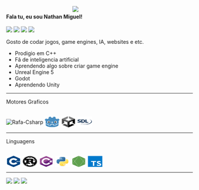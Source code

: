 <img src="Gear5.gif" width="325px" align="right">

#### Fala tu, eu sou Nathan Miguel!

<div> 
  <a href="https://www.youtube.com/channel/UCiiLg8_6VShZSTY669CRGgQ" target="_blank"><img src="https://img.shields.io/badge/YouTube-FF0000?style=for-the-badge&logo=youtube&logoColor=white" target="_blank"></a>
  <a href="https://www.instagram.com/nathan_cmiguel/" target="_blank"><img src="https://img.shields.io/badge/-Instagram-%23E4405F?style=for-the-badge&logo=instagram&logoColor=white" target="_blank"></a>
  <a href="https://twitter.com/NathanCmig" target="_blank"><img src="https://img.shields.io/badge/Twitter-blue?style=for-the-badge&logo=twitter&logoColor=white" target="_blank"></a>
  <a href="https://www.linkedin.com/in/nathan-miguel-488b462b1" target="_blank"><img src="https://img.shields.io/badge/linkedin-0A66C2?style=for-the-badge&logo=linkedin&logoColor=white" target="_blank"></a>
</div>

Gosto de codar jogos, game engines, IA, websites e etc.

- Prodigio em C++
- Fã de inteligencia artificial
- Aprendendo algo sobre criar game engine
- Unreal Engine 5
- Godot
- Aprendendo Unity

---
Motores Graficos
<div style="display: inline_block"><br>
<img align="center" alt="Rafa-Csharp" height="30" width="40" src="https://cdn.jsdelivr.net/gh/devicons/devicon/icons/unrealengine/unrealengine-original.svg">
<img align="center" alt="Rafa-Csharp" height="30" width="40" src="https://raw.githubusercontent.com/devicons/devicon/master/icons/godot/godot-original.svg">
<img align="center" alt="Rafa-Python" height="30" width="40" src="https://raw.githubusercontent.com/devicons/devicon/master/icons/unity/unity-original.svg">
<img align="center" alt="Rafa-Ts" height="30" width="40" src="https://raw.githubusercontent.com/devicons/devicon/master/icons/sdl/sdl-plain.svg">
</div>

---
Linguagens

<div style="display: inline_block"><br>
<img align="center" alt="Rafa-Csharp" height="30" width="40" src="https://raw.githubusercontent.com/devicons/devicon/master/icons/cplusplus/cplusplus-plain.svg">
<img align="center" alt="Rafa-Rust" height="30" width="40" img src="https://raw.githubusercontent.com/devicons/devicon/master/icons/rust/rust-original.svg"/>     
<img align="center" alt="Rafa-Csharp" height="30" width="40" src="https://raw.githubusercontent.com/devicons/devicon/master/icons/csharp/csharp-original.svg">
<img align="center" alt="Rafa-Python" height="30" width="40" src="https://raw.githubusercontent.com/devicons/devicon/master/icons/python/python-original.svg">
<img align="center" alt="Rafa-Ts" height="30" width="40" src="https://raw.githubusercontent.com/devicons/devicon/master/icons/nodejs/nodejs-plain.svg">
<img align="center" alt="Rafa-Ts" height="30" width="40" src="https://raw.githubusercontent.com/devicons/devicon/master/icons/typescript/typescript-plain.svg">
</div>

---

<div align = "left">
<img height = "150em" src="https://github-readme-stats.vercel.app/api?username=Cesio137&theme=dark&show_icons=true&hide_border=false&count_private=true"/>
<img height = "150em" src="https://github-readme-streak-stats.herokuapp.com/?user=Cesio137&theme=dark&hide_border=false" />
 <img height = "150em" src="https://github-readme-stats.vercel.app/api/top-langs/?username=Cesio137&theme=dark&show_icons=true&hide_border=false&layout=compact" />
</div>
